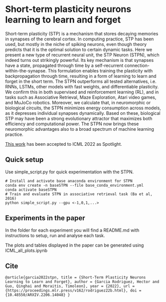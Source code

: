 # Short-term plasticity neurons learning to learn and forget
Short-term plasticity (STP) is a mechanism that stores decaying memories in synapses of the cerebral cortex. In computing practice, STP has been used, but mostly in the niche of spiking neurons, even though theory predicts that it is the optimal solution to certain dynamic tasks. Here we present a new type of recurrent neural unit, the STP Neuron (STPN), which indeed turns out strikingly powerful. Its key mechanism is that synapses have a state, propagated through time by a self-recurrent connection-within-the-synapse. This formulation enables training the plasticity with backpropagation through time, resulting in a form of learning to learn and forget in the short term. The STPN outperforms all tested alternatives, i.e. RNNs, LSTMs, other models with fast weights, and differentiable plasticity. We confirm this in both supervised and reinforcement learning (RL), and in tasks such as Associative Retrieval, Maze Exploration, Atari video games, and MuJoCo robotics. Moreover, we calculate that, in neuromorphic or biological circuits, the STPN minimizes energy consumption across models, as it depresses individual synapses dynamically. Based on these, biological STP may have been a strong evolutionary attractor that maximizes both efficiency and computational power. The STPN now brings these neuromorphic advantages also to a broad spectrum of machine learning practice.

[This work](https://proceedings.mlr.press/v162/rodriguez22b.html) has been accepted to ICML 2022 as Spotlight.

## Quick setup
Use simple_script.py for quick experimentation with the STPN.

    # Install and activate base anaconda environment for STPN
    conda env create -n baseSTPN --file base_conda_environment.yml
    conda activate baseSTPN
    # Train and evaluate STPN in associative retrieval task (Ba et al, 2016)
    python simple_script.py --gpu <-1,0,1,...>

## Experiments in the paper
In the folder for each experiment you will find a README.md with instructions to setup, run and analyse each task.

The plots and tables displayed in the paper can be generated using ICML_all_plots.ipynb 

## Cite
    @article{garcia2022stpn, title = {Short-Term Plasticity Neurons Learning to Learn and Forget}, author = {Garcia Rodriguez, Hector and Guo, Qinghai and Moraitis, Timoleon}, year = {2022}, url = {https://proceedings.mlr.press/v162/rodriguez22b.html}, doi = {10.48550/ARXIV.2206.14048} }